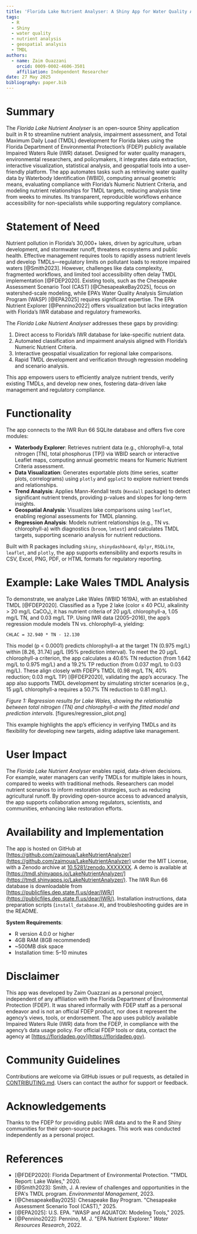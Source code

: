 ```yaml
---
title: 'Florida Lake Nutrient Analyser: A Shiny App for Water Quality Assessment and TMDL Development'
tags:
  - R
  - Shiny
  - water quality
  - nutrient analysis
  - geospatial analysis
  - TMDL
authors:
  - name: Zaim Ouazzani
    orcid: 0009-0002-4606-3501
    affiliation: Independent Researcher
date: 27 May 2025
bibliography: paper.bib
---
```


# Summary

The *Florida Lake Nutrient Analyser* is an open-source Shiny application built in R to streamline nutrient analysis, impairment assessment, and Total Maximum Daily Load (TMDL) development for Florida lakes using the Florida Department of Environmental Protection’s (FDEP) publicly available Impaired Waters Rule (IWR) dataset. Designed for water quality managers, environmental researchers, and policymakers, it integrates data extraction, interactive visualization, statistical analysis, and geospatial tools into a user-friendly platform. The app automates tasks such as retrieving water quality data by Waterbody Identification (WBID), computing annual geometric means, evaluating compliance with Florida’s Numeric Nutrient Criteria, and modeling nutrient relationships for TMDL targets, reducing analysis time from weeks to minutes. Its transparent, reproducible workflows enhance accessibility for non-specialists while supporting regulatory compliance.

# Statement of Need

Nutrient pollution in Florida’s 30,000+ lakes, driven by agriculture, urban development, and stormwater runoff, threatens ecosystems and public health. Effective management requires tools to rapidly assess nutrient levels and develop TMDLs—regulatory limits on pollutant loads to restore impaired waters [@Smith2023]. However, challenges like data complexity, fragmented workflows, and limited tool accessibility often delay TMDL implementation [@FDEP2020]. Existing tools, such as the Chesapeake Assessment Scenario Tool (CAST) [@ChesapeakeBay2025], focus on watershed-scale modeling, while EPA’s Water Quality Analysis Simulation Program (WASP) [@EPA2025] requires significant expertise. The EPA Nutrient Explorer [@Pennino2022] offers visualization but lacks integration with Florida’s IWR database and regulatory frameworks. 

The *Florida Lake Nutrient Analyser* addresses these gaps by providing:
1. Direct access to Florida’s IWR database for lake-specific nutrient data.
2. Automated classification and impairment analysis aligned with Florida’s Numeric Nutrient Criteria.
3. Interactive geospatial visualization for regional lake comparisons.
4. Rapid TMDL development and verification through regression modeling and scenario analysis.

This app empowers users to efficiently analyze nutrient trends, verify existing TMDLs, and develop new ones, fostering data-driven lake management and regulatory compliance.

# Functionality

The app connects to the IWR Run 66 SQLite database and offers five core modules:
- **Waterbody Explorer**: Retrieves nutrient data (e.g., chlorophyll-a, total nitrogen [TN], total phosphorus [TP]) via WBID search or interactive Leaflet maps, computing annual geometric means for Numeric Nutrient Criteria assessment.
- **Data Visualization**: Generates exportable plots (time series, scatter plots, correlograms) using `plotly` and `ggplot2` to explore nutrient trends and relationships.
- **Trend Analysis**: Applies Mann-Kendall tests (`Kendall` package) to detect significant nutrient trends, providing p-values and slopes for long-term insights.
- **Geospatial Analysis**: Visualizes lake comparisons using `leaflet`, enabling regional assessments for TMDL planning.
- **Regression Analysis**: Models nutrient relationships (e.g., TN vs. chlorophyll-a) with diagnostics (`broom`, `lmtest`) and calculates TMDL targets, supporting scenario analysis for nutrient reductions.

Built with R packages including `shiny`, `shinydashboard`, `dplyr`, `RSQLite`, `leaflet`, and `plotly`, the app supports extensibility and exports results in CSV, Excel, PNG, PDF, or HTML formats for regulatory reporting.

# Example: Lake Wales TMDL Analysis

To demonstrate, we analyze Lake Wales (WBID 1619A), with an established TMDL [@FDEP2020]. Classified as a Type 2 lake (color ≤ 40 PCU, alkalinity > 20 mg/L CaCO₃), it has nutrient criteria of 20 μg/L chlorophyll-a, 1.05 mg/L TN, and 0.03 mg/L TP. Using IWR data (2005–2016), the app’s regression module models TN vs. chlorophyll-a, yielding:


```
CHLAC = 32.940 * TN - 12.130
```

This model (p < 0.0001) predicts chlorophyll-a at the target TN (0.975 mg/L) within [8.26, 31.74] μg/L (95% prediction interval). To meet the 20 μg/L chlorophyll-a criterion, the app calculates a 40.6% TN reduction (from 1.642 mg/L to 0.975 mg/L) and a 19.2% TP reduction (from 0.037 mg/L to 0.03 mg/L). These align closely with FDEP’s TMDL (0.98 mg/L TN, 40% reduction; 0.03 mg/L TP) [@FDEP2020], validating the app’s accuracy. The app also supports TMDL development by simulating stricter scenarios (e.g., 15 μg/L chlorophyll-a requires a 50.7% TN reduction to 0.81 mg/L).

*Figure 1: Regression results for Lake Wales, showing the relationship between total nitrogen (TN) and chlorophyll-a with the fitted model and prediction intervals.* [figures/regression_plot.png]

This example highlights the app’s efficiency in verifying TMDLs and its flexibility for developing new targets, aiding adaptive lake management.

# User Impact

The *Florida Lake Nutrient Analyser* enables rapid, data-driven decisions. For example, water managers can verify TMDLs for multiple lakes in hours, compared to weeks with traditional methods. Researchers can model nutrient scenarios to inform restoration strategies, such as reducing agricultural runoff. By providing open-source access to advanced analysis, the app supports collaboration among regulators, scientists, and communities, enhancing lake restoration efforts.

# Availability and Implementation

The app is hosted on GitHub at [https://github.com/zaimoua/LakeNutrientAnalyzer](https://github.com/zaimoua/LakeNutrientAnalyzer) under the MIT License, with a Zenodo archive at [10.5281/zenodo.XXXXXXX](https://doi.org/10.5281/zenodo.XXXXXXX). A demo is available at [https://tmdl.shinyapps.io/LakeNutrientAnalyzer/](https://tmdl.shinyapps.io/LakeNutrientAnalyzer/). The IWR Run 66 database is downloadable from [https://publicfiles.dep.state.fl.us/dear/IWR/](https://publicfiles.dep.state.fl.us/dear/IWR/). Installation instructions, data preparation scripts (`install_database.R`), and troubleshooting guides are in the README.

**System Requirements**:
- R version 4.0.0 or higher
- 4GB RAM (8GB recommended)
- ~500MB disk space
- Installation time: 5–10 minutes

# Disclaimer

This app was developed by Zaim Ouazzani as a personal project, independent of any affiliation with the Florida Department of Environmental Protection (FDEP). It was shared informally with FDEP staff as a personal endeavor and is not an official FDEP product, nor does it represent the agency’s views, tools, or endorsement. The app uses publicly available Impaired Waters Rule (IWR) data from the FDEP, in compliance with the agency’s data usage policy. For official FDEP tools or data, contact the agency at [https://floridadep.gov](https://floridadep.gov).

# Community Guidelines

Contributions are welcome via GitHub issues or pull requests, as detailed in [CONTRIBUTING.md](https://github.com/zaimoua/LakeNutrientAnalyzer/blob/main/CONTRIBUTING.md). Users can contact the author for support or feedback.

# Acknowledgements

Thanks to the FDEP for providing public IWR data and to the R and Shiny communities for their open-source packages. This work was conducted independently as a personal project.

# References

- [@FDEP2020]: Florida Department of Environmental Protection. "TMDL Report: Lake Wales," 2020.
- [@Smith2023]: Smith, J. A review of challenges and opportunities in the EPA's TMDL program. *Environmental Management*, 2023.
- [@ChesapeakeBay2025]: Chesapeake Bay Program. "Chesapeake Assessment Scenario Tool (CAST)," 2025.
- [@EPA2025]: U.S. EPA. "WASP and AQUATOX: Modeling Tools," 2025.
- [@Pennino2022]: Pennino, M. J. "EPA Nutrient Explorer." *Water Resources Research*, 2022.

